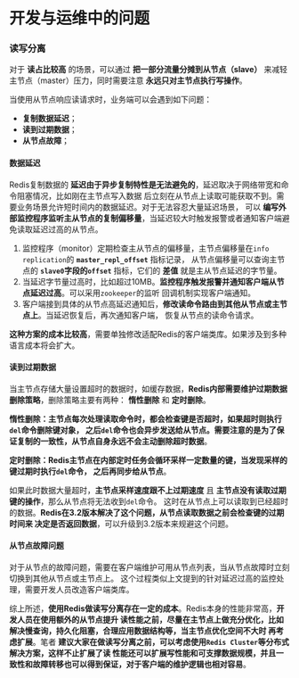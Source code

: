 开发与运维中的问题
================================================================
### 读写分离
对于 **读占比较高** 的场景，可以通过 **把一部分流量分摊到从节点（slave）** 来减轻主节点（master）压力，同时需要注意
**永远只对主节点执行写操作**。

当使用从节点响应读请求时，业务端可以会遇到如下问题：
+ **复制数据延迟**；
+ **读到过期数据**；
+ **从节点故障**；

#### 数据延迟
Redis复制数据的 **延迟由于异步复制特性是无法避免的**，延迟取决于网络带宽和命令阻塞情况，比如刚在主节点写入数据
后立刻在从节点上读取可能获取不到。需要业务场景允许短时间内的数据延迟。对于无法容忍大量延迟场景，
可以 **编写外部监控程序监听主从节点的复制偏移量**，当延迟较大时触发报警或者通知客户端避免读取延迟过高的从节点。
1. 监控程序（monitor）定期检查主从节点的偏移量，主节点偏移量在`info replication`的 **`master_repl_offset`** 指标记录，
从节点偏移量可以查询主节点的 **`slave0`字段的`offset`** 指标，它们的 **差值** 就是主从节点延迟的字节量。
2. 当延迟字节量过高时，比如超过10MB。**监控程序触发报警并通知客户端从节点延迟过高**。可以采用`zookeeper`的监听
回调机制实现客户端通知。
3. 客户端接到具体的从节点高延迟通知后，**修改读命令路由到其他从节点或主节点上**。当延迟恢复后，再次通知客户端，
恢复从节点的读命令请求。

**这种方案的成本比较高**，需要单独修改适配Redis的客户端类库。如果涉及到多种语言成本将会扩大。

#### 读到过期数据
当主节点存储大量设置超时的数据时，如缓存数据，**Redis内部需要维护过期数据删除策略**，删除策略主要有两种：
**惰性删除** 和 **定时删除**。

**惰性删除：主节点每次处理读取命令时，都会检查键是否超时，如果超时则执行`del`命令删除键对象，
之后`del`命令也会异步发送给从节点。需要注意的是为了保证复制的一致性，从节点自身永远不会主动删除超时数据**。

**定时删除：Redis主节点在内部定时任务会循环采样一定数量的键，当发现采样的键过期时执行`del`命令，
之后再同步给从节点**。

如果此时数据大量超时，**主节点采样速度跟不上过期速度** 且 **主节点没有读取过期键的操作**，那么从节点将无法收到`del`命令。
这时在从节点上可以读取到已经超时的数据。**Redis在3.2版本解决了这个问题，从节点读取数据之前会检查键的过期时间来
决定是否返回数据**，可以升级到3.2版本来规避这个问题。

#### 从节点故障问题
对于从节点的故障问题，需要在客户端维护可用从节点列表，当从节点故障时立刻切换到其他从节点或主节点上。
这个过程类似上文提到的针对延迟过高的监控处理，需要开发人员改造客户端类库。

综上所述，**使用Redis做读写分离存在一定的成本**。Redis本身的性能非常高，**开发人员在使用额外的从节点提升
读性能之前，尽量在主节点上做充分优化，比如解决慢查询，持久化阻塞，合理应用数据结构等，当主节点优化空间不大时
再考虑扩展**。笔者 **建议大家在做读写分离之前，可以考虑使用`Redis Cluster`等分布式解决方案，这样不止扩展了读
性能还可以扩展写性能和可支撑数据规模，并且一致性和故障转移也可以得到保证，对于客户端的维护逻辑也相对容易**。
